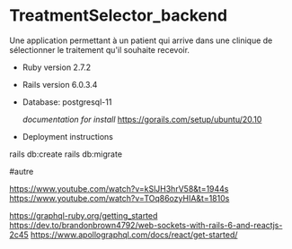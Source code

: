 # TreatmentSelector_backend
Une application permettant à un patient qui arrive dans une clinique de sélectionner le traitement qu'il souhaite recevoir.

* Ruby version 2.7.2

* Rails version 6.0.3.4

* Database: postgresql-11
	
	*documentation for install*
https://gorails.com/setup/ubuntu/20.10

* Deployment instructions

rails db:create
rails db:migrate


#autre

https://www.youtube.com/watch?v=kSlJH3hrV58&t=1944s
https://www.youtube.com/watch?v=TOq86ozyHIA&t=1810s

https://graphql-ruby.org/getting_started
https://dev.to/brandonbrown4792/web-sockets-with-rails-6-and-reactjs-2c45
https://www.apollographql.com/docs/react/get-started/
